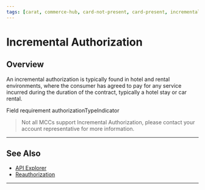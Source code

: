 ```yaml
---
tags: [carat, commerce-hub, card-not-present, card-present, incremental-auth, authorization]
---
```


# Incremental Authorization

## Overview

An incremental authorization is typically found in hotel and rental environments, where the consumer has agreed to pay for any service incurred during the duration of the contract, typically a hotel stay or car rental. 

Field requirement authorizationTypeIndicator

<!-- theme: warning -->
> Not all MCCs support Incremental Authorization, please contact your account representative for more information.

---

## See Also
- [API Explorer](url)
- [Reauthorization](Re-Auth.md)

---